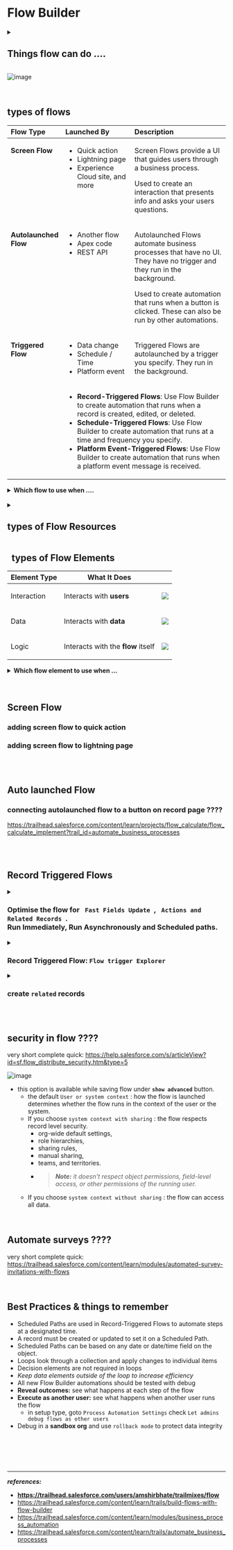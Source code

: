 
# Flow Builder   

<details> 
<summary> <h2> Things flow can do .... </h2> </summary>
<p>
    
---
 
- create, update, delete records
- send an email
- Collect input from external users with an online form	
- Collect input from internal users with a form placed on a Lightning page or launched by a button
- Send a custom notification	
- Send a survey	
- Submit a record for approval	
- Run another flow in the context of the current flow	
- Access external systems	
- Call a custom invocable action	
- Send outbound messages

---

</p>    
    
</details>  
    

![image](https://user-images.githubusercontent.com/63545175/190598510-8df66212-9c86-475d-9f40-0db9bc96b860.png)
        
<br/>

## types of flows
    
<table class="featureTable sort_table">
    <thead class="thead sorted">
      <tr>
        <th scope="col" style="width:23.4213%;text-align:left">Flow Type</th>
        <th scope="col" style="width:32.0233%;text-align:left">Launched By</th>
        <th scope="col" style="width:44.4112%;text-align:left">Description</th>
      </tr>
    </thead>
    <tbody class="tbody">
      <tr>
        <td style="width:23.4213%;vertical-align:top">
          <p><b>Screen Flow</b></p>
        </td>
        <td style="width:32.0233%;vertical-align:top">
          <ul>
            <li>Quick action</li>
            <li>Lightning page</li>
            <li>Experience Cloud site, and more</li>
          </ul>
        </td>
        <td style="width:44.4112%;vertical-align:top">
          <p>Screen Flows provide a UI that guides users through a business process.</p>
          <p>Used to create an interaction that presents info and asks your users questions.</p>
        </td>
      </tr>
      <tr>
        <td style="width:23.4213%;vertical-align:top">
          <p><b>Autolaunched Flow</b></p>
        </td>
        <td style="width:32.0233%;vertical-align:top">
          <ul>
            <li>Another flow</li>
            <li>Apex code</li>
            <li>REST API</li>
          </ul>
        </td>
        <td style="width:44.4112%;vertical-align:top">
          <p>Autolaunched Flows automate business processes that have no UI. They have no trigger and they run in the background.</p>
          <p>Used to create automation that runs when a button is clicked. These can also be run by other automations.</p>
        </td>
      </tr>
      <tr>
        <td style="width:23.4213%;vertical-align:top" rowspan="2">
          <p><b>Triggered Flow</b></p>
        </td>
        <td style="width:32.0233%;vertical-align:top">
          <ul>
            <li>Data change</li>
            <li>Schedule / Time</li>
            <li>Platform event</li>
          </ul>
        </td>
        <td style="width:44.4112%;vertical-align:top">
          <p>Triggered Flows are autolaunched by a trigger you specify. They run in the background.</p>
        </td>
      </tr>
        <tr>
<td style="width:32.0233%;vertical-align:top" colspan="2">


- **Record-Triggered Flows**: Use Flow Builder to create automation that runs when a record is created, edited, or deleted.
- **Schedule-Triggered Flows**: Use Flow Builder to create automation that runs at a time and frequency you specify.
- **Platform Event-Triggered Flows**: Use Flow Builder to create automation that runs when a platform event message is received.            
            
</td>
      </tr>
    </tbody>
</table>
       
    
<details> 
<summary> <b> Which flow to use when .... </b> </summary>
<p>
    
---
    
<table>
<tr> <td> <b> FLOW STARTS OR TRIGGERS </b> </td> <td> <b> FLOW TYPE TO USE </b> </td> <td> <b> FOR EXAMPLE, YOU WANT SOMETHING TO HAPPEN… </b> </td> </tr>
<tr> <td> When a record is created </td>	<td> Record-Triggered </td> <td> When a new case is created. </td> </tr>
<tr> <td> When a record is updated </td>	<td> Record-Triggered </td> <td> When a lead’s status field is changed. </td> </tr>
<tr> <td> When a record is created or updated </td>	<td> Record-Triggered </td> <td> When an account is created or the account priority field is changed. </td> </tr>
<tr> <td> When a record is deleted </td>	<td> Record-Triggered </td> <td> When a contact is deleted. </td> </tr>
<tr> <td> After a certain amount of time </td>	<td> Record-Triggered </td> <td> A week after a quote is created. Add a scheduled path to the record-triggered flow. </td> </tr>
<tr> <td> At a specified time and frequency </td>	<td> Schedule-Triggered </td> <td> Every Saturday at midnight. </td> </tr>
<tr> <td> When a user clicks a button on a form </td>	<td> Screen </td> <td> When a customer enters contact information into a flow screen and clicks the Next button. </td> </tr>
<tr> <td> When a user clicks a quick action button </td>	<td> Screen </td> <td> When an employee clicks Request PTO on their employee record. Opens a form to complete. </td> </tr>
<tr> <td> When a user clicks a custom button or link </td>	<td> Autolaunched </td> <td> When a user clicks a Complete Sale button after closing an opportunity. Starts background automations, such as updating records and emailing stakeholders. </td> </tr>
<tr> <td> When called by another flow </td>	<td> Autolaunched or Screen </td> <td> When a flow executes another flow within the same running instance to reduce repetition within the main flow. </td> </tr>
<tr> <td> When called by Apex code </td>	<td> Autolaunched </td> <td> When an Apex class is triggered by a change to an opportunity’s stage, which triggers an autolaunched flow. </td> </tr>
<tr> <td> When a platform event message is received </td>	<td> Platform Event–Triggered </td> <td> When an integrated printer is out of ink, it publishes a platform event message. </td> </tr>
</table>
    
---

</p>    
    
</details>  
    

<br/>

    
<details>
<summary> <h2> types of Flow Resources </h2> </summary>
<p>

---

<table>
<tr>
<td colspan="2">

![image](https://user-images.githubusercontent.com/63545175/195826349-23f01f78-778e-4b6f-959e-a02b77b4d4cf.png)

</td>
</tr>
<tr>
<td>

![image](https://user-images.githubusercontent.com/63545175/196615927-fece3545-018a-4c2e-92dd-0f4307153490.png)

</td>
<td>

- **Variable :** Store a value that can be used and changed throughout the flow.
- **Constant :** Store a value that can be used but not changed throughout the flow.
- **Formula :** Calculate a value when the formula is used in the flow.
- **Text template :** Store text that can be used and changed throughout the flow.
- **Choice :** create a choice option to be used in a screen component.
- **Collection Choice Set :** Generate a set of choices from a collection of records.
- **Record Choice Set :** Generate a set of choices using a filtered list of records.
- **Picklist Choice Set :** Generate a set of choices by using the values of a picklist or a multi-select picklist.
- **Stage :** Identify different phases in the flow to track users progess.

</td>
</tr>
<tr>
<td>

![image](https://user-images.githubusercontent.com/63545175/195826374-efad9d9b-3b3c-4374-b251-fcf882efe512.png)

</td>
<td>

![image](https://user-images.githubusercontent.com/63545175/195826467-041fcc0c-a537-4c8e-bba2-d4b910891256.png)

</td>
</tr>
<tr>
<td>

![image](https://user-images.githubusercontent.com/63545175/195826532-98110860-4a5f-400a-bee0-b198bff18f88.png)

</td>
<td>

![image](https://user-images.githubusercontent.com/63545175/195826932-15ad72b0-9604-4d14-ac46-1559699ec428.png)

</td>
</tr>
</table>

---

</p>

</details>

    
## &nbsp; types of Flow Elements
<table class="featureTable sort_table">
    <thead class="thead sorted">
      <tr>
        <th scope="col">Element Type<br>
</th>
        <th scope="col">What It Does<br>
</th>
        <th scope="col"> 
</th>   
      </tr>
    </thead>
    <tbody class="tbody">
      <tr>
        <td>
          <p>Interaction</p>
        </td>
        <td>
          <p>Interacts with <strong>users</strong></p>
        </td>
<td>
         
<image src="https://user-images.githubusercontent.com/63545175/194695569-8637af6a-21ed-407e-a4e6-a9da67b0c6af.png">

</td>
      </tr>
      <tr>
        <td>
          <p>Data</p>
        </td>
        <td>
          <p>Interacts with <strong>data</strong></p>
        </td> 
<td>
         
<image src="https://user-images.githubusercontent.com/63545175/194695618-adf0bbbc-cb02-4463-9455-02576ce256fb.png">    
    
</td>
      </tr>
      <tr>
        <td>
          <p>Logic</p>
        </td>
        <td>
          <p>Interacts with the<strong>&nbsp;flow</strong> itself</p>
        </td>
<td>
         
<image src="https://user-images.githubusercontent.com/63545175/194695624-dafc52f0-e9a6-499c-a1b3-13aae078b464.png">
    
</td>
      </tr>
    </tbody>
  </table>
        
    
<details>
<summary> <b> Which flow element to use when ... </b>   </summary>  
<p>    
  
---
   
<table class="featureTable sort_table">
    <thead class="thead sorted">
      <tr>
        <th scope="col" style="width:57.7884%">Requirement<br>
</th>
        <th scope="col" style="width:42.1307%">Element Type to Use<br>
</th>
      </tr>
    </thead>
    <tbody class="tbody">
      <tr>
        <td style="width:57.7884%">
          <p>Collect information from user (contact’s first name, last name, and account) and ask what to do if a matching contact exists.</p>
        </td>
        <td style="width:42.1307%">
          <p>Interaction (Screen)</p>
        </td>
      </tr>
      <tr>
        <td style="width:57.7884%">
          <p>Look for a matching contact record.</p>
        </td>
        <td style="width:42.1307%">
          <p>Data (Get Records)</p>
        </td>
      </tr>
      <tr>
        <td style="width:57.7884%">
          <p>Check if a matching record was found and follow the corresponding path:</p>
        </td>
        <td style="width:42.1307%">
          <p>Logic (Decision)</p>
        </td>
      </tr>
      <tr>
        <td style="width:57.7884%">
          <p>If&nbsp;no match&nbsp;exists, create the contact.</p>
        </td>
        <td style="width:42.1307%">
          <p>Data (Create Records)</p>
        </td>
      </tr>
      <tr>
        <td style="width:57.7884%">
          <p>If a&nbsp;match exists, update that contact.</p>
        </td>
        <td style="width:42.1307%">
          <p>Data (Update Records)</p>
        </td>
      </tr>
      <tr>
        <td style="width:57.7884%">
          <p>Rejoin the branches together and then confirm what the flow did in Chatter.</p>
        </td>
        <td style="width:42.1307%">
          <p>Interaction (Action)</p>
        </td>
      </tr>
      <tr>
        <td style="width:57.7884%">
          <p>Confirm that the flow is done.</p>
        </td>
        <td style="width:42.1307%">
          <p>Interaction (Screen)</p>
        </td>
      </tr>
    </tbody>
  </table>    
    
---
    
</p>    
</details>

<br/>

<br/>




## Screen Flow

### adding screen flow to quick action
### adding screen flow to lightning page


<br/>

<br/>



## Auto launched Flow
### connecting autolaunched flow to a button on record page ????
https://trailhead.salesforce.com/content/learn/projects/flow_calculate/flow_calculate_implement?trail_id=automate_business_processes

<br/>

<br/>


## Record Triggered Flows

<details> 
<summary> <h3> Optimise the flow for <code> Fast Fields Update </code>, <code> Actions and Related Records </code>. <br/> Run Immediately, Run Asynchronously and Scheduled paths. </h3> </summary>
<p>

---

![image](https://user-images.githubusercontent.com/63545175/194802509-eec80dd4-2ae5-4aad-b2ad-7eb7fbb179a0.png)

### Fast Fields Update
- updates fields on the record that triggered the flow
- **runs before** the record is saved 
    
### Actions and Related Records
- update any record and perform action
- **runs after** record is saved
    
![image](https://user-images.githubusercontent.com/63545175/194803392-4c71b417-56ef-4e78-a749-701846d12368.png)

### run asynchronously 
- divide flow into 2 scheduled paths ``run immediately`` & ``run asynchronously``
    
![image](https://user-images.githubusercontent.com/63545175/194803371-c26ca62f-8382-4de2-98a8-2e1d91b2ea2c.png)

### scheduled paths
- a path that executes on a scheduled time


<br/>


---

</p>
</details>


<details> 
<summary> <h3> Record Triggered Flow: <code>Flow trigger Explorer</code> </h3> </summary>
<p>

---

### open flow trigger explorer
![image](https://user-images.githubusercontent.com/63545175/194803966-2d9a2ae2-7539-4dc7-b625-3f2875d33c4f.png)

### explore flow trigger explorer
![image](https://user-images.githubusercontent.com/63545175/194803910-cf295c64-164c-4723-8a84-aedebb3c8156.png)

### reorder flows
![image](https://user-images.githubusercontent.com/63545175/194804243-8e7a2ee2-0447-4b61-a2d4-185ab8191d3f.png)

---

</p>
</details>


<details> 
<summary> <h3> create <code>related</code> records </h3> </summary>
<p>

---

**Field: WhatId**
The ``WhatId`` field can refer to the ID of any related non-human object. It represents something other than a person, such as an account, opportunity, campaign, case, or custom object. To refer to a person object, such as contact, use ``WhoId``.

**Value: $Record > Id**
Remember, data from the record that triggered the flow is stored in the $Record variable. To reference the record itself, drill down from $Record to the Id field.

---

</p>
</details>


<br/>    


<br/>


## security in flow ????
very short complete quick: https://help.salesforce.com/s/articleView?id=sf.flow_distribute_security.htm&type=5 

![image](https://user-images.githubusercontent.com/63545175/196874109-ec539e9c-1105-4651-a382-ae4a3264e1ac.png)

- this option is available while saving flow under **``show advanced``** button.
    - the default ``User or system context`` : how the flow is launched determines whether the flow runs in the context of the user or the system. 
    - If you choose ``system context with sharing`` : the flow respects record level security.
        - org-wide default settings, 
        - role hierarchies, 
        - sharing rules, 
        - manual sharing, 
        - teams, and territories. 
        - >_**Note:** it doesn't respect object permissions, field-level access, or other permissions of the running user._
    - If you choose ``system context without sharing`` : the flow can access all data.



<br/>

## Automate surveys ????
very short complete quick: https://trailhead.salesforce.com/content/learn/modules/automated-survey-invitations-with-flows


<br/>


## Best Practices & things to remember
- Scheduled Paths are used in Record-Triggered Flows to automate steps at a designated time.
- A record must be created or updated to set it on a Scheduled Path.
- Scheduled Paths can be based on any date or date/time field on the object.
- Loops look through a collection and apply changes to individual items
- Decision elements are not required in loops
- _Keep data elements outside of the loop to increase efficiency_
- All new Flow Builder automations should be tested with debug
- **Reveal outcomes:** see what happens at each step of the flow
- **Execute as another user:** see what happens when another user runs the flow
    - in setup type, goto ``Process Automation Settings`` check ``Let admins debug flows as other users``
- Debug in a **sandbox org** and use ``rollback mode`` to protect data integrity


<br/>


<br/>


<br/>


<br/>







---
***references:***
- **https://trailhead.salesforce.com/users/amshirbhate/trailmixes/flow**
- https://trailhead.salesforce.com/content/learn/trails/build-flows-with-flow-builder
- https://trailhead.salesforce.com/content/learn/modules/business_process_automation
- https://trailhead.salesforce.com/content/learn/trails/automate_business_processes

